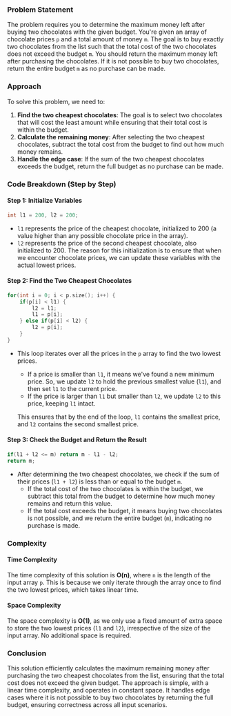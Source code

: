 ### Problem Statement

The problem requires you to determine the maximum money left after buying two chocolates with the given budget. You're given an array of chocolate prices `p` and a total amount of money `m`. The goal is to buy exactly two chocolates from the list such that the total cost of the two chocolates does not exceed the budget `m`. You should return the maximum money left after purchasing the chocolates. If it is not possible to buy two chocolates, return the entire budget `m` as no purchase can be made.

### Approach

To solve this problem, we need to:

1. **Find the two cheapest chocolates**: The goal is to select two chocolates that will cost the least amount while ensuring that their total cost is within the budget.
2. **Calculate the remaining money**: After selecting the two cheapest chocolates, subtract the total cost from the budget to find out how much money remains.
3. **Handle the edge case**: If the sum of the two cheapest chocolates exceeds the budget, return the full budget as no purchase can be made.

### Code Breakdown (Step by Step)

#### Step 1: Initialize Variables

```cpp
int l1 = 200, l2 = 200;
```

- `l1` represents the price of the cheapest chocolate, initialized to 200 (a value higher than any possible chocolate price in the array).
- `l2` represents the price of the second cheapest chocolate, also initialized to 200. The reason for this initialization is to ensure that when we encounter chocolate prices, we can update these variables with the actual lowest prices.

#### Step 2: Find the Two Cheapest Chocolates

```cpp
for(int i = 0; i < p.size(); i++) {
    if(p[i] < l1) {
        l2 = l1;
        l1 = p[i];
    } else if(p[i] < l2) {
        l2 = p[i];
    }
}
```

- This loop iterates over all the prices in the `p` array to find the two lowest prices.
  - If a price is smaller than `l1`, it means we've found a new minimum price. So, we update `l2` to hold the previous smallest value (`l1`), and then set `l1` to the current price.
  - If the price is larger than `l1` but smaller than `l2`, we update `l2` to this price, keeping `l1` intact.
  
  This ensures that by the end of the loop, `l1` contains the smallest price, and `l2` contains the second smallest price.

#### Step 3: Check the Budget and Return the Result

```cpp
if(l1 + l2 <= m) return m - l1 - l2;
return m;
```

- After determining the two cheapest chocolates, we check if the sum of their prices (`l1 + l2`) is less than or equal to the budget `m`.
  - If the total cost of the two chocolates is within the budget, we subtract this total from the budget to determine how much money remains and return this value.
  - If the total cost exceeds the budget, it means buying two chocolates is not possible, and we return the entire budget (`m`), indicating no purchase is made.

### Complexity

#### Time Complexity

The time complexity of this solution is **O(n)**, where `n` is the length of the input array `p`. This is because we only iterate through the array once to find the two lowest prices, which takes linear time.

#### Space Complexity

The space complexity is **O(1)**, as we only use a fixed amount of extra space to store the two lowest prices (`l1` and `l2`), irrespective of the size of the input array. No additional space is required.

### Conclusion

This solution efficiently calculates the maximum remaining money after purchasing the two cheapest chocolates from the list, ensuring that the total cost does not exceed the given budget. The approach is simple, with a linear time complexity, and operates in constant space. It handles edge cases where it is not possible to buy two chocolates by returning the full budget, ensuring correctness across all input scenarios.